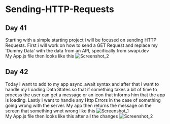 # Sending-HTTP-Requests  
## Day 41  
Starting with a simple starting project i will be focused on sending HTTP Requests. First i will work on how to send a GET Request and replace my 'Dummy Data' with the data from an API, specifically from swapi.dev  
My App.js file then looks like this
![Screenshot_2](https://user-images.githubusercontent.com/90603989/176731401-268f442a-211b-47dd-9957-f8d9eb406e4b.png)  
## Day 42  
Today i want to add to my app async_await syntax and after that i want to handle my Loading Data States so that if something takes a bit of time to process the user can get a message or an icon that informs him that the app is loading. Lastly i want to handle any Http Errors in the case of something going wrong with the server. My app then returns the message on the screen that something wnet wrong like this ![Screenshot_1](https://user-images.githubusercontent.com/90603989/176935974-1c67d7ab-4d87-43ee-b38f-ab26aff637ee.png)  
My App.js file then looks like this after all the changes ![Screenshot_2](https://user-images.githubusercontent.com/90603989/176935966-cfc57334-98ea-4d53-aa86-9a2256bbed45.png)
